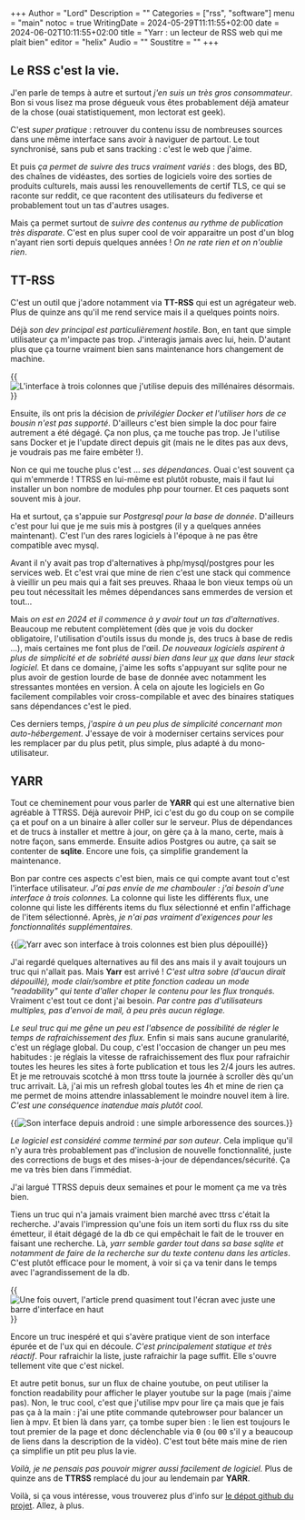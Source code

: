+++
Author = "Lord"
Description = ""
Categories = ["rss", "software"]
menu = "main"
notoc = true
WritingDate = 2024-05-29T11:11:55+02:00
date = 2024-06-02T10:11:55+02:00
title = "Yarr : un lecteur de RSS web qui me plait bien"
editor = "helix"
Audio = ""
Soustitre = ""
+++
## Le RSS c'est la vie.
J'en parle de temps à autre et surtout *j'en suis un très gros consommateur*.
Bon si vous lisez ma prose dégueuk vous êtes probablement déjà amateur de la chose (ouai statistiquement, mon lectorat est geek).

C'est *super pratique* : retrouver du contenu issu de nombreuses sources dans une même interface sans avoir à naviguer de partout.
Le tout synchronisé, sans pub et sans tracking : c'est le web que j'aime.

Et puis *ça permet de suivre des trucs vraiment variés* : des blogs, des BD, des chaînes de vidéastes, des sorties de logiciels voire des sorties de produits culturels, mais aussi les renouvellements de certif TLS, ce qui se raconte sur reddit, ce que racontent des utilisateurs du fediverse et probablement tout un tas d'autres usages.

Mais ça permet surtout de *suivre des contenus au rythme de publication très disparate*.
C'est en plus super cool de voir apparaitre un post d'un blog n'ayant rien sorti depuis quelques années !
*On ne rate rien et on n'oublie rien*.

## TT-RSS
C'est un outil que j'adore notamment via **TT-RSS** qui est un agrégateur web.
Plus de quinze ans qu'il me rend service mais il a quelques points noirs.

Déjà *son dev principal est particulièrement hostile*.
Bon, en tant que simple utilisateur ça m'impacte pas trop.
J'interagis jamais avec lui, hein.
D'autant plus que ça tourne vraiment bien sans maintenance hors changement de machine.

{{<img src="ttrss.png" alt="L'interface à trois colonnes que j'utilise depuis des millénaires désormais." title="Mon brave TTRSS abandonné">}}

Ensuite, ils ont pris la décision de *privilégier Docker et l'utiliser hors de ce bousin n'est pas supporté*.
D'ailleurs c'est bien simple la doc pour faire autrement a été dégagé.
Ça non plus, ça me touche pas trop.
Je l'utilise sans Docker et je l'update direct depuis git (mais ne le dites pas aux devs, je voudrais pas me faire embèter !).

Non ce qui me touche plus c'est … *ses dépendances*.
Ouai c'est souvent ça qui m'emmerde !
TTRSS en lui-même est plutôt robuste, mais il faut lui installer un bon nombre de modules php pour tourner.
Et ces paquets sont souvent mis à jour.

Ha et surtout, ça s'appuie sur *Postgresql pour la base de donnée*.
D'ailleurs c'est pour lui que je me suis mis à postgres (il y a quelques années maintenant).
C'est l'un des rares logiciels à l'époque à ne pas être compatible avec mysql.

Avant il n'y avait pas trop d'alternatives à php/mysql/postgres pour les services web.
Et c'est vrai que mine de rien c'est une stack qui commence à vieillir un peu mais qui a fait ses preuves.
Rhaaa le bon vieux temps où un peu tout nécessitait les mêmes dépendances sans emmerdes de version et tout…

Mais *on est en 2024 et il commence à y avoir tout un tas d'alternatives*.
Beaucoup me rebutent complètement (dès que je vois du docker obligatoire, l'utilisation d'outils issus du monde js, des trucs à base de redis …), mais certaines me font plus de l'œil.
*De nouveaux logiciels aspirent à plus de simplicité et de sobriété aussi bien dans leur <abbr title="user experience : la façon d'intéragir avec notamment via l'interface mais aussi les process">ux</abbr> que dans leur stack logiciel.*
Et dans ce domaine, j'aime les softs s'appuyant sur sqlite pour ne plus avoir de gestion lourde de base de donnée avec notamment les stressantes montées en version.
À cela on ajoute les logiciels en Go facilement compilables voir cross-compilable et avec des binaires statiques sans dépendances c'est le pied.

Ces derniers temps, *j'aspire à un peu plus de simplicité concernant mon auto-hébergement*.
J'essaye de voir à moderniser certains services pour les remplacer par du plus petit, plus simple, plus adapté à du mono-utilisateur.

## YARR
Tout ce cheminement pour vous parler de **YARR** qui est une alternative bien agréable à TTRSS.
Déjà aurevoir PHP, ici c'est du go du coup on se compile ça et pouf on a un binaire à aller coller sur le serveur.
Plus de dépendances et de trucs à installer et mettre à jour, on gère ça à la mano, certe, mais à notre façon, sans emmerde.
Ensuite adios Postgres ou autre, ça sait se contenter de **sqlite**.
Encore une fois, ça simplifie grandement la maintenance.

Bon par contre ces aspects c'est bien, mais ce qui compte avant tout c'est l'interface utilisateur.
*J'ai pas envie de me chambouler : j'ai besoin d'une interface à trois colonnes.*
La colonne qui liste les différents flux, une colonne qui liste les différents items du flux sélectionné et enfin l'affichage de l'item sélectionné.
Après, *je n'ai pas vraiment d'exigences pour les fonctionnalités supplémentaires.*

{{<img src="yarr-desktop.png" alt="Yarr avec son interface à trois colonnes est bien plus dépouillé" title="Le thème sombre est très noir et contrasté mais on s'y fait.">}}

J'ai regardé quelques alternatives au fil des ans mais il y avait toujours un truc qui n'allait pas.
Mais **Yarr** est arrivé !
*C'est ultra sobre (d'aucun dirait dépouillé), mode clair/sombre et ptite fonction cadeau un mode "readability" qui tente d'aller choper le contenu pour les flux tronqués.*
Vraiment c'est tout ce dont j'ai besoin.
*Par contre pas d'utilisateurs multiples, pas d'envoi de mail, à peu près aucun réglage.*

*Le seul truc qui me gêne un peu est l'absence de possibilité de régler le temps de rafraichissement des flux.*
Enfin si mais sans aucune granularité, c'est un réglage global.
Du coup, c'est l'occasion de changer un peu mes habitudes : je réglais la vitesse de rafraichissement des flux pour rafraichir toutes les heures les sites à forte publication et tous les 2/4 jours les autres.
Et je me retrouvais scotché à mon ttrss toute la journée à scroller dès qu'un truc arrivait.
Là, j'ai mis un refresh global toutes les 4h et mine de rien ça me permet de moins attendre inlassablement le moindre nouvel item à lire.
*C'est une conséquence inatendue mais plutôt cool.*

{{<img src="yarr-android-list.jpg" alt="Son interface depuis android : une simple arboressence des sources." title="Ça s'adapte très bien à android">}}

*Le logiciel est considéré comme terminé par son auteur*.
Cela implique qu'il n'y aura très probablement pas d'inclusion de nouvelle fonctionnalité, juste des corrections de bugs et des mises-à-jour de dépendances/sécurité.
Ça me va très bien dans l'immédiat.

J'ai largué TTRSS depuis deux semaines et pour le moment ça me va très bien.

Tiens un truc qui n'a jamais vraiment bien marché avec ttrss c'était la recherche.
J'avais l'impression qu'une fois un item sorti du flux rss du site émetteur, il était dégagé de la db ce qui empêchait le fait de le trouver en faisant une recherche.
Là, *yarr semble garder tout dans sa base sqlite et notamment de faire de la recherche sur du texte contenu dans les articles*.
C'est plutôt efficace pour le moment, à voir si ça va tenir dans le temps avec l'agrandissement de la db.

{{<img src="yarr-android-item.jpg" alt="Une fois ouvert, l'article prend quasiment tout l'écran avec juste une barre d'interface en haut" title="Simple et propre.">}}

Encore un truc inespéré et qui s'avère pratique vient de son interface épurée et de l'ux qui en découle.
*C'est principalement statique et très réactif*.
Pour rafraichir la liste, juste rafraichir la page suffit.
Elle s'ouvre tellement vite que c'est nickel.

Et autre petit bonus, sur un flux de chaine youtube, on peut utiliser la fonction readability pour afficher le player youtube sur la page (mais j'aime pas).
Non, le truc cool, c'est que j'utilise mpv pour lire ça mais que je fais pas ça à la main : j'ai une ptite commande qutebrowser pour balancer un lien à mpv.
Et bien là dans yarr, ça tombe super bien : le lien est toujours le tout premier de la page et donc déclenchable via <kbd>0</kbd> (ou <kbd>00</kbd> s'il y a beaucoup de liens dans la description de la vidèo).
C'est tout bête mais mine de rien ça simplifie un ptit peu plus la vie.

*Voilà, je ne pensais pas pouvoir migrer aussi facilement de logiciel.*
Plus de quinze ans de **TTRSS** remplacé du jour au lendemain par **YARR**.

Voilà, si ça vous intéresse, vous trouverez plus d'info sur [le dépot github du projet](https://github.com/nkanaev/yarr).
Allez, à plus.

